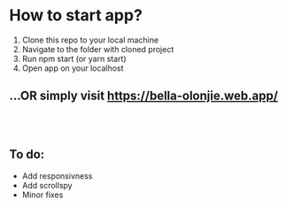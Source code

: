 <h1> How to start app? </h1>
<ol>
  <li>Clone this repo to your local machine</li>
  <li>Navigate to the folder with cloned project</li>
  <li>Run npm start (or yarn start)</li>
  <li>Open app on your localhost</li>
</ol>
<h2>...OR simply visit <a href='https://bella-olonjie.web.app/'>https://bella-olonjie.web.app/</a></h2>
<br></br>
<h2>To do:</h2>
<ul>
  <li>Add responsivness</li>
  <li>Add scrollspy</li>
  <li>Minor fixes</li>
 </ul>
